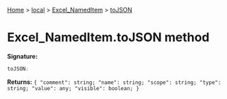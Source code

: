 [Home](./index) &gt; [local](local.md) &gt; [Excel\_NamedItem](local.excel_nameditem.md) &gt; [toJSON](local.excel_nameditem.tojson.md)

# Excel\_NamedItem.toJSON method


**Signature:**
```javascript
toJSON:
```
**Returns:** `{
            "comment": string;
            "name": string;
            "scope": string;
            "type": string;
            "value": any;
            "visible": boolean;
        }`

